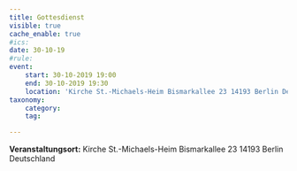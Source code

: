 ```yaml
---
title: Gottesdienst
visible: true
cache_enable: true
#ics: 
date: 30-10-19
#rule: 
event:
	start: 30-10-2019 19:00
	end: 30-10-2019 19:30
	location: 'Kirche St.-Michaels-Heim Bismarkallee 23 14193 Berlin Deutschland'
taxonomy:
	category: 
	tag: 

---
```




**Veranstaltungsort:** Kirche St.-Michaels-Heim
Bismarkallee 23
14193 Berlin
Deutschland

